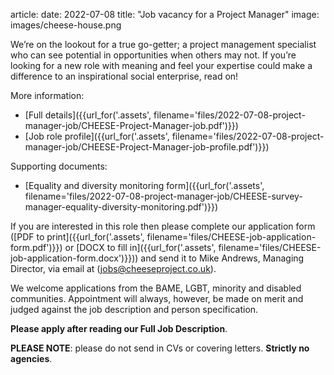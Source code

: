 article:
date: 2022-07-08
title: "Job vacancy for a Project Manager"
image: images/cheese-house.png

<div class="lead"> <p>We’re on the lookout for a true go-getter; a project
management specialist who can see potential in opportunities when others may
not. If you’re looking for a new role with meaning and feel your expertise
could make a difference to an inspirational social enterprise, read on!</p>
</div>

More information:

- [Full details]({{url_for('.assets', filename='files/2022-07-08-project-manager-job/CHEESE-Project-Manager-job.pdf')}})
- [Job role profile]({{url_for('.assets', filename='files/2022-07-08-project-manager-job/CHEESE-Project-Manager-job-profile.pdf')}})

Supporting documents:

- [Equality and diversity monitoring form]({{url_for('.assets', filename='files/2022-07-08-project-manager-job/CHEESE-survey-manager-equality-diversity-monitoring.pdf')}})

If you are interested in this role then please complete our application
form
([PDF to print]({{url_for('.assets', filename='files/CHEESE-job-application-form.pdf')}})
or
[DOCX to fill in]({{url_for('.assets', filename='files/CHEESE-job-application-form.docx')}}))
and send it to Mike Andrews, Managing Director, via email at
([jobs@cheeseproject.co.uk](mailto:jobs@cheeseproject.co.uk)).

We welcome applications from the BAME, LGBT, minority and disabled communities.
Appointment will always, however, be made on merit and judged against the job
description and person specification.

**Please apply after reading our Full Job Description**.

**PLEASE NOTE**: please do not send in CVs or covering letters.
**Strictly no agencies**.
